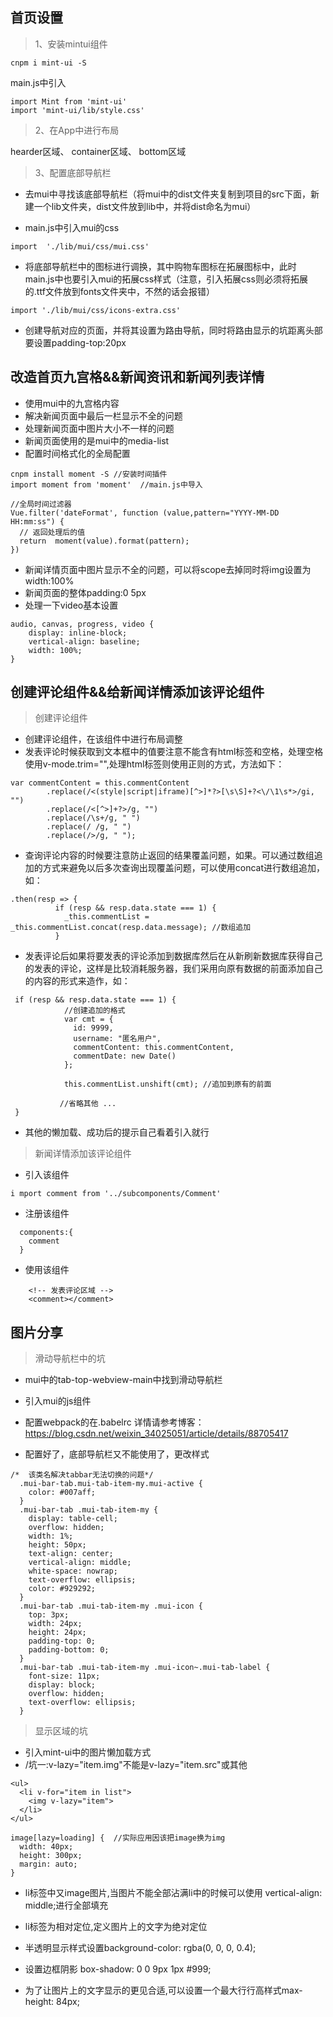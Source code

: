 ## 首页设置

>1、安装mintui组件
```
cnpm i mint-ui -S
```
main.js中引入

```
import Mint from 'mint-ui'
import 'mint-ui/lib/style.css'
```

>2、在App中进行布局

hearder区域、
container区域、
bottom区域

>3、配置底部导航栏

+ 去mui中寻找该底部导航栏（将mui中的dist文件夹复制到项目的src下面，新建一个lib文件夹，dist文件放到lib中，并将dist命名为mui）
 
+ main.js中引入mui的css
```
import  './lib/mui/css/mui.css'
````
+ 将底部导航栏中的图标进行调换，其中购物车图标在拓展图标中，此时main.js中也要引入mui的拓展css样式（注意，引入拓展css则必须将拓展的.ttf文件放到fonts文件夹中，不然的话会报错）

```
import './lib/mui/css/icons-extra.css'
```
+ 创建导航对应的页面，并将其设置为路由导航，同时将路由显示的坑距离头部要设置padding-top:20px


## 改造首页九宫格&&新闻资讯和新闻列表详情
+ 使用mui中的九宫格内容
+ 解决新闻页面中最后一栏显示不全的问题
+ 处理新闻页面中图片大小不一样的问题
+ 新闻页面使用的是mui中的media-list
+ 配置时间格式化的全局配置

```
cnpm install moment -S //安装时间插件
import moment from 'moment'  //main.js中导入

//全局时间过滤器
Vue.filter('dateFormat', function (value,pattern="YYYY-MM-DD HH:mm:ss") {
  // 返回处理后的值
  return  moment(value).format(pattern);
})
```

- 新闻详情页面中图片显示不全的问题，可以将scope去掉同时将img设置为width:100%
- 新闻页面的整体padding:0 5px
- 处理一下video基本设置
```
audio, canvas, progress, video {
    display: inline-block;
    vertical-align: baseline;
    width: 100%;
}
```

## 创建评论组件&&给新闻详情添加该评论组件

>创建评论组件
+ 创建评论组件，在该组件中进行布局调整
+ 发表评论时候获取到文本框中的值要注意不能含有html标签和空格，处理空格使用v-mode.trim="",处理html标签则使用正则的方式，方法如下：
```
var commentContent = this.commentContent
        .replace(/<(style|script|iframe)[^>]*?>[\s\S]+?<\/\1\s*>/gi, "")
        .replace(/<[^>]+?>/g, "")
        .replace(/\s+/g, " ")
        .replace(/ /g, " ")
        .replace(/>/g, " ");

```
+ 查询评论内容的时候要注意防止返回的结果覆盖问题，如果。可以通过数组追加的方式来避免以后多次查询出现覆盖问题，可以使用concat进行数组追加，如：
```
.then(resp => {
          if (resp && resp.data.state === 1) {
            _this.commentList = _this.commentList.concat(resp.data.message); //数组追加
          }
```

+ 发表评论后如果将要发表的评论添加到数据库然后在从新刷新数据库获得自己的发表的评论，这样是比较消耗服务器，我们采用向原有数据的前面添加自己的内容的形式来造作，如：
```
 if (resp && resp.data.state === 1) {
            //创建追加的格式
            var cmt = {
              id: 9999,
              username: "匿名用户",
              commentContent: this.commentContent,
              commentDate: new Date()
            };

            this.commentList.unshift(cmt); //追加到原有的前面

           //省略其他 ...
 }
```

+ 其他的懒加载、成功后的提示自己看着引入就行


>新闻详情添加该评论组件
+ 引入该组件
```
i mport comment from '../subcomponents/Comment'

```
+ 注册该组件
```
  components:{
    comment
  }
```
+ 使用该组件
```
    <!-- 发表评论区域 -->
    <comment></comment>
```

## 图片分享

>滑动导航栏中的坑
+ mui中的tab-top-webview-main中找到滑动导航栏
+ 引入mui的js组件
+ 配置webpack的在.babelrc
详情请参考博客：https://blog.csdn.net/weixin_34025051/article/details/88705417

+ 配置好了，底部导航栏又不能使用了，更改样式
```
/*  该类名解决tabbar无法切换的问题*/
  .mui-bar-tab.mui-tab-item-my.mui-active {
    color: #007aff;
  }
  .mui-bar-tab .mui-tab-item-my {
    display: table-cell;
    overflow: hidden;
    width: 1%;
    height: 50px;
    text-align: center;
    vertical-align: middle;
    white-space: nowrap;
    text-overflow: ellipsis;
    color: #929292;
  }
  .mui-bar-tab .mui-tab-item-my .mui-icon {
    top: 3px;
    width: 24px;
    height: 24px;
    padding-top: 0;
    padding-bottom: 0;
  }
  .mui-bar-tab .mui-tab-item-my .mui-icon~.mui-tab-label {
    font-size: 11px;
    display: block;
    overflow: hidden;
    text-overflow: ellipsis;
  }
```
>显示区域的坑
+ 引入mint-ui中的图片懒加载方式
+ /坑一:v-lazy="item.img"不能是v-lazy="item.src"或其他
```
<ul>
  <li v-for="item in list">
    <img v-lazy="item"> 
  </li>
</ul>

image[lazy=loading] {  //实际应用因该把image换为img
  width: 40px;
  height: 300px;
  margin: auto;
}
```

+ li标签中又image图片,当图片不能全部沾满li中的时候可以使用
 vertical-align: middle;进行全部填充

 + li标签为相对定位,定义图片上的文字为绝对定位
 + 半透明显示样式设置background-color: rgba(0, 0, 0, 0.4);
 + 设置边框阴影 box-shadow: 0 0 9px 1px #999;
 + 为了让图片上的文字显示的更见合适,可以设置一个最大行行高样式max-height: 84px;


